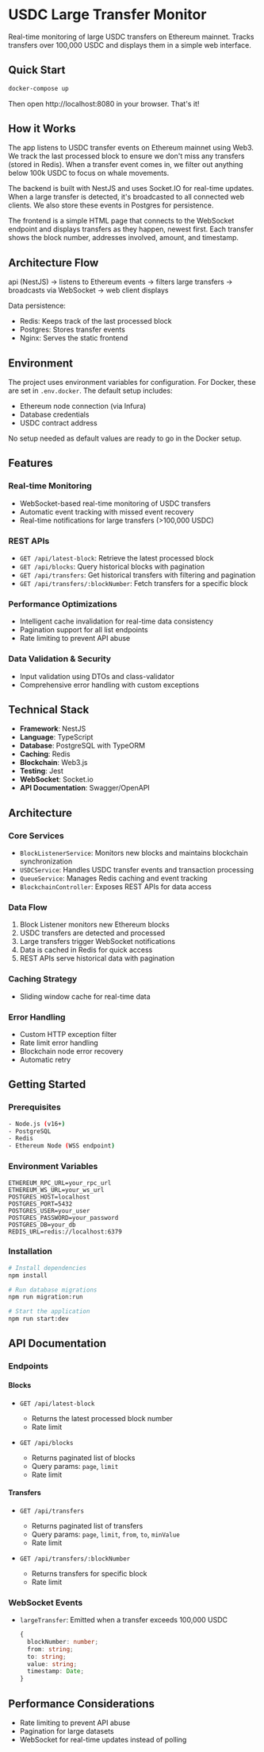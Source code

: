 # USDC Large Transfer Monitor

Real-time monitoring of large USDC transfers on Ethereum mainnet. Tracks transfers over 100,000 USDC and displays them in a simple web interface.

## Quick Start
```bash
docker-compose up
```
Then open http://localhost:8080 in your browser. That's it!

## How it Works

The app listens to USDC transfer events on Ethereum mainnet using Web3. We track the last processed block to ensure we don't miss any transfers (stored in Redis). When a transfer event comes in, we filter out anything below 100k USDC to focus on whale movements.

The backend is built with NestJS and uses Socket.IO for real-time updates. When a large transfer is detected, it's broadcasted to all connected web clients. We also store these events in Postgres for persistence.

The frontend is a simple HTML page that connects to the WebSocket endpoint and displays transfers as they happen, newest first. Each transfer shows the block number, addresses involved, amount, and timestamp.

## Architecture Flow

api (NestJS) → listens to Ethereum events → filters large transfers → broadcasts via WebSocket → web client displays

Data persistence:
- Redis: Keeps track of the last processed block
- Postgres: Stores transfer events
- Nginx: Serves the static frontend

## Environment

The project uses environment variables for configuration. For Docker, these are set in `.env.docker`. The default setup includes:
- Ethereum node connection (via Infura)
- Database credentials
- USDC contract address

No setup needed as default values are ready to go in the Docker setup.

## Features

### Real-time Monitoring
- WebSocket-based real-time monitoring of USDC transfers
- Automatic event tracking with missed event recovery
- Real-time notifications for large transfers (>100,000 USDC)

### REST APIs
- `GET /api/latest-block`: Retrieve the latest processed block
- `GET /api/blocks`: Query historical blocks with pagination
- `GET /api/transfers`: Get historical transfers with filtering and pagination
- `GET /api/transfers/:blockNumber`: Fetch transfers for a specific block

### Performance Optimizations
- Intelligent cache invalidation for real-time data consistency
- Pagination support for all list endpoints
- Rate limiting to prevent API abuse

### Data Validation & Security
- Input validation using DTOs and class-validator
- Comprehensive error handling with custom exceptions

## Technical Stack

- **Framework**: NestJS
- **Language**: TypeScript
- **Database**: PostgreSQL with TypeORM
- **Caching**: Redis
- **Blockchain**: Web3.js
- **Testing**: Jest
- **WebSocket**: Socket.io
- **API Documentation**: Swagger/OpenAPI

## Architecture

### Core Services
- `BlockListenerService`: Monitors new blocks and maintains blockchain synchronization
- `USDCService`: Handles USDC transfer events and transaction processing
- `QueueService`: Manages Redis caching and event tracking
- `BlockchainController`: Exposes REST APIs for data access

### Data Flow
1. Block Listener monitors new Ethereum blocks
2. USDC transfers are detected and processed
3. Large transfers trigger WebSocket notifications
4. Data is cached in Redis for quick access
5. REST APIs serve historical data with pagination

### Caching Strategy
- Sliding window cache for real-time data

### Error Handling
- Custom HTTP exception filter
- Rate limit error handling
- Blockchain node error recovery
- Automatic retry 

## Getting Started

### Prerequisites
```bash
- Node.js (v16+)
- PostgreSQL
- Redis
- Ethereum Node (WSS endpoint)
```

### Environment Variables
```env
ETHEREUM_RPC_URL=your_rpc_url
ETHEREUM_WS_URL=your_ws_url
POSTGRES_HOST=localhost
POSTGRES_PORT=5432
POSTGRES_USER=your_user
POSTGRES_PASSWORD=your_password
POSTGRES_DB=your_db
REDIS_URL=redis://localhost:6379
```

### Installation
```bash
# Install dependencies
npm install

# Run database migrations
npm run migration:run

# Start the application
npm run start:dev
```


## API Documentation

### Endpoints

#### Blocks
- `GET /api/latest-block`
  - Returns the latest processed block number
  - Rate limit

- `GET /api/blocks`
  - Returns paginated list of blocks
  - Query params: `page`, `limit`
  - Rate limit

#### Transfers
- `GET /api/transfers`
  - Returns paginated list of transfers
  - Query params: `page`, `limit`, `from`, `to`, `minValue`
  - Rate limit

- `GET /api/transfers/:blockNumber`
  - Returns transfers for specific block
  - Rate limit

### WebSocket Events
- `largeTransfer`: Emitted when a transfer exceeds 100,000 USDC
  ```typescript
  {
    blockNumber: number;
    from: string;
    to: string;
    value: string;
    timestamp: Date;
  }
  ```

## Performance Considerations
- Rate limiting to prevent API abuse
- Pagination for large datasets
- WebSocket for real-time updates instead of polling

